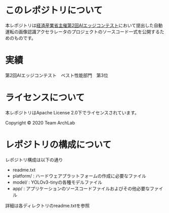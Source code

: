 # このレポジトリについて
本レポジトリは[経済産業省主催第2回AIエッジコンテスト](https://signate.jp/competitions/191)において提出した自動運転の画像認識アクセラレータのプロジェクトのソースコード一式を公開するためのものです。

# 実績
第2回AIエッジコンテスト　ベスト性能部門　第3位

# ライセンスについて
本レポジトリはApache License 2.0下でライセンスされています。

Copyright ©︎ 2020 Team ArchLab

# レポジトリの構成について

レポジトリ構成は以下の通り

- readme.txt
- platform/        : ハードウェアプラットフォームの作成に必要なファイル
- model/           : YOLOv3-tinyの各種モデルファイル
- app/             : アプリケーションのソースコードファイルおよびその他必要なファイル

詳細は各ディレクトリのreadme.txtを参照
